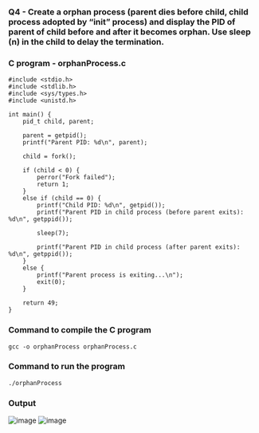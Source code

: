 ### Q4 -  Create a orphan process (parent dies before child, child process adopted by “init” process) and display the PID of parent of child before and after it becomes orphan. Use sleep (n) in the child to delay the termination.

### C program - **orphanProcess.c**

```
#include <stdio.h>
#include <stdlib.h>
#include <sys/types.h>
#include <unistd.h>

int main() {
    pid_t child, parent;

    parent = getpid();
    printf("Parent PID: %d\n", parent);

    child = fork();

    if (child < 0) {
        perror("Fork failed");
        return 1;
    } 
    else if (child == 0) {
        printf("Child PID: %d\n", getpid());
        printf("Parent PID in child process (before parent exits): %d\n", getppid());

        sleep(7);

        printf("Parent PID in child process (after parent exits): %d\n", getppid());
    } 
    else {
        printf("Parent process is exiting...\n");
        exit(0);
    }

    return 49;
}
```
### Command to compile the C program
```
gcc -o orphanProcess orphanProcess.c
```

### Command to run the program
```
./orphanProcess
```

### Output
![image](https://github.com/shrudex/DSE/assets/91502997/1e7880d0-13a9-4d4f-82e9-05e8337e0253)
![image](https://github.com/shrudex/DSE/assets/91502997/41fd7409-76e7-4c58-91a6-44fc23be68cb)
